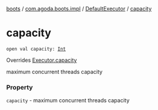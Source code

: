 [boots](../../index.md) / [com.agoda.boots.impl](../index.md) / [DefaultExecutor](index.md) / [capacity](./capacity.md)

# capacity

`open val capacity: `[`Int`](https://kotlinlang.org/api/latest/jvm/stdlib/kotlin/-int/index.html)

Overrides [Executor.capacity](../../com.agoda.boots/-executor/capacity.md)

maximum concurrent threads capacity

### Property

`capacity` - maximum concurrent threads capacity
